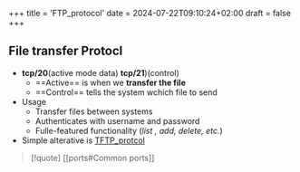 +++
title = 'FTP_protocol'
date = 2024-07-22T09:10:24+02:00
draft = false
+++

## File transfer Protocl 
- **tcp/20**(active mode data)  **tcp/21**)(control)
	- ==Active== is when we **transfer the file**
	-  ==Control== tells the system wchich file to send 
- Usage 
	- Transfer files between systems 
	- Authenticates  with username  and password 
	- Fulle-featured functionality (*list , add, delete, etc.*)
- Simple alterative is [TFTP_protcol](/protocols/TFTP_protcol.md)


>[!quote] [[ports#Common ports]]